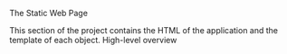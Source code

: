 The Static Web Page

This section of the project contains the HTML of the application and the template of each object.
High-level overview
